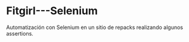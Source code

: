 # Fitgirl---Selenium
Automatización con Selenium en un sitio de repacks realizando algunos assertions.

